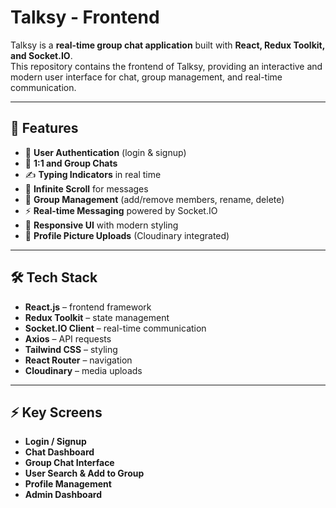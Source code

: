 # Talksy - Frontend

Talksy is a **real-time group chat application** built with **React, Redux Toolkit, and Socket.IO**.  
This repository contains the frontend of Talksy, providing an interactive and modern user interface for chat, group management, and real-time communication.

---

## 🚀 Features

- 🔐 **User Authentication** (login & signup)
- 💬 **1:1 and Group Chats**
- ✍️ **Typing Indicators** in real time
- 🔄 **Infinite Scroll** for messages
- 👥 **Group Management** (add/remove members, rename, delete)
- ⚡ **Real-time Messaging** powered by Socket.IO
- 🎨 **Responsive UI** with modern styling
- 📸 **Profile Picture Uploads** (Cloudinary integrated)

---

## 🛠 Tech Stack

- **React.js** – frontend framework
- **Redux Toolkit** – state management
- **Socket.IO Client** – real-time communication
- **Axios** – API requests
- **Tailwind CSS** – styling
- **React Router** – navigation
- **Cloudinary** – media uploads

---


## ⚡ Key Screens

- **Login / Signup**
- **Chat Dashboard**
- **Group Chat Interface**
- **User Search & Add to Group**
- **Profile Management**
- **Admin Dashboard**


